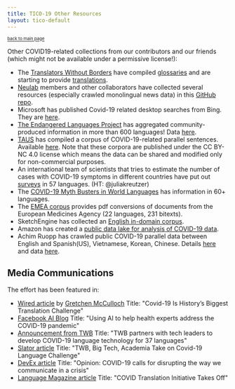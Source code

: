 ```yaml
---
title: TICO-19 Other Resources
layout: tico-default
---
```


<sup><sub>[back to main page](index.html) </sub></sup>

Other COVID19-related collections from our contributors and our friends (which might not be available under a permissive license!):

* The [Translators Without Borders](https://translatorswithoutborders.org/) have compiled [glossaries](https://translatorswithoutborders.org/twb-glossary-for-covid-19/) and are starting to provide [translations](https://translatorswithoutborders.org/translations-covid-19/).
* [Neulab](http://www.cs.cmu.edu/~neulab/) members and other collaborators have collected several resources (especially crawled monolingual news data) in this [GitHub repo](https://github.com/neulab/covid19-datashare).
* Microsoft has published Covid-19 related desktop searches from Bing. They are [here](https://github.com/microsoft/BingCoronavirusQuerySet).
* [The Endangered Languages Project](http://endangeredlanguages.com/) has aggregated community-produced information in more than 600 languages! Data [here](https://endangeredlanguagesproject.github.io/COVID-19/).
* [TAUS](https://www.taus.net/) has compiled a corpus of COVID-19-related parallel sentences. Available [here](https://md.taus.net/corona). Note that these corpora are published under the CC BY-NC 4.0 license which means the data can be shared and modified only for non-commercial purposes.  
* An international team of scientists that tries to estimate the number of cases with COVID-19 symptoms in different countries have put out [surveys](https://github.com/GCGImdea/coronasurveys/blob/master/surveys.md) in 57 languages. (HT: @juliakreutzer)
* The [COVID-19 Myth Busters in World Languages](https://covid-no-mb.org/) has information in 60+ languages.
* The [EMEA corpus](http://opus.nlpl.eu/EMEA.php) provides pdf conversions of documents from the European Medicines Agency (22 languages, 231 bitexts).
* SketchEngine has collected an [English in-domain corpus](https://www.sketchengine.eu/covid19/).
* Amazon has created a [public data lake for analysis of COVID-19 data](https://aws.amazon.com/blogs/big-data/a-public-data-lake-for-analysis-of-covid-19-data/).
* Achim Ruopp has crawled public COVID-19 parallel data between English and Spanish(US), Vietnamese, Korean, Chinese. Details [here](https://www.polyglot.technology/2020/10/covid-19-translation-data-from-cdc-and.html) and data [here](https://www.polyglot.technology/p/data.html).


## Media Communications

The effort has been featured in:

* [Wired article](https://www.wired.com/story/covid-language-translation-problem/) by [Gretchen McCulloch](https://gretchenmcculloch.com/) Title: "Covid-19 Is History’s Biggest Translation Challenge"
* [Facebook AI Blog](https://ai.facebook.com/blog/using-ai-to-help-health-experts-address-the-covid-19-pandemic) Title: "Using AI to help health experts address the COVID-19 pandemic"
* [Announcement from TWB](https://translatorswithoutborders.org/TICO-19-announcement) Title: "TWB partners with tech leaders to develop COVID-19 language technology for 37 languages"
* [Slator article](https://slator.com/machine-translation/twb-big-tech-academia-take-on-covid-19-language-challenge/) Title: "TWB, Big Tech, Academia Take on Covid-19 Language Challenge"
* [DevEx article](https://www.devex.com/news/opinion-covid-19-calls-for-disrupting-the-way-we-communicate-in-a-crisis-97641) Title: "Opinion: COVID-19 calls for disrupting the way we communicate in a crisis"
* [Language Magazine article](https://www.languagemagazine.com/2020/07/27/covid-translation-initiative-takes-off/) Title: "COVID Translation Initiative Takes Off"